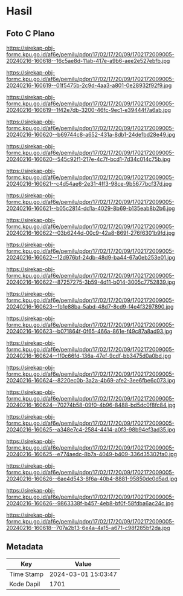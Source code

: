 # Hasil

## Foto C Plano

https://sirekap-obj-formc.kpu.go.id/af6e/pemilu/pdpr/17/02/17/20/09/1702172009005-20240216-160618--16c5ae8d-11ab-417e-a9b6-aee2e527ebfb.jpg

https://sirekap-obj-formc.kpu.go.id/af6e/pemilu/pdpr/17/02/17/20/09/1702172009005-20240216-160619--01f5475b-2c9d-4aa3-a801-0e28932f92f9.jpg

https://sirekap-obj-formc.kpu.go.id/af6e/pemilu/pdpr/17/02/17/20/09/1702172009005-20240216-160619--1f42e7db-3200-46fc-9ec1-e39444f7a6ab.jpg

https://sirekap-obj-formc.kpu.go.id/af6e/pemilu/pdpr/17/02/17/20/09/1702172009005-20240216-160620--b69744c8-a652-431a-8db1-24de1bd28e49.jpg

https://sirekap-obj-formc.kpu.go.id/af6e/pemilu/pdpr/17/02/17/20/09/1702172009005-20240216-160620--545c92f1-217e-4c7f-bcd1-7d34c014c75b.jpg

https://sirekap-obj-formc.kpu.go.id/af6e/pemilu/pdpr/17/02/17/20/09/1702172009005-20240216-160621--c4d54ae6-2e31-4ff3-98ce-9b5677bcf37d.jpg

https://sirekap-obj-formc.kpu.go.id/af6e/pemilu/pdpr/17/02/17/20/09/1702172009005-20240216-160621--b05c2814-dd1a-4029-8b69-b135eab8b2b6.jpg

https://sirekap-obj-formc.kpu.go.id/af6e/pemilu/pdpr/17/02/17/20/09/1702172009005-20240216-160622--03b6244d-00c9-42a8-869f-276f6301b9fd.jpg

https://sirekap-obj-formc.kpu.go.id/af6e/pemilu/pdpr/17/02/17/20/09/1702172009005-20240216-160622--12d976bf-24db-48d9-ba44-67a0eb253e01.jpg

https://sirekap-obj-formc.kpu.go.id/af6e/pemilu/pdpr/17/02/17/20/09/1702172009005-20240216-160622--87257275-3b59-4d11-b014-3005c7752839.jpg

https://sirekap-obj-formc.kpu.go.id/af6e/pemilu/pdpr/17/02/17/20/09/1702172009005-20240216-160623--1b1e88ba-5abd-48d7-8cd9-f4e4f3297890.jpg

https://sirekap-obj-formc.kpu.go.id/af6e/pemilu/pdpr/17/02/17/20/09/1702172009005-20240216-160623--b071864f-0f65-466a-861e-f49c87a8ad93.jpg

https://sirekap-obj-formc.kpu.go.id/af6e/pemilu/pdpr/17/02/17/20/09/1702172009005-20240216-160624--1f0c66fd-136a-47ef-9cdf-bb3475d0a0bd.jpg

https://sirekap-obj-formc.kpu.go.id/af6e/pemilu/pdpr/17/02/17/20/09/1702172009005-20240216-160624--8220ec0b-3a2a-4b69-afe2-3ee6fbe6c073.jpg

https://sirekap-obj-formc.kpu.go.id/af6e/pemilu/pdpr/17/02/17/20/09/1702172009005-20240216-160624--70274b58-09f0-4b96-8488-bd5dc0f8fc84.jpg

https://sirekap-obj-formc.kpu.go.id/af6e/pemilu/pdpr/17/02/17/20/09/1702172009005-20240216-160625--a348e7c4-2584-4414-a0f3-98b94ef3ad35.jpg

https://sirekap-obj-formc.kpu.go.id/af6e/pemilu/pdpr/17/02/17/20/09/1702172009005-20240216-160625--e774aedc-8b7a-4049-b409-336d35302fa0.jpg

https://sirekap-obj-formc.kpu.go.id/af6e/pemilu/pdpr/17/02/17/20/09/1702172009005-20240216-160626--6ae4d543-8f6a-40b4-8881-95850de0d5ad.jpg

https://sirekap-obj-formc.kpu.go.id/af6e/pemilu/pdpr/17/02/17/20/09/1702172009005-20240216-160626--9863338f-b457-4eb8-bf0f-58fdba6ac24c.jpg

https://sirekap-obj-formc.kpu.go.id/af6e/pemilu/pdpr/17/02/17/20/09/1702172009005-20240216-160618--707a2b13-6e4a-4a15-a671-c98f285bf2da.jpg


## Metadata

| Key        | Value               |
| ---------- | ------------------- |
| Time Stamp | 2024-03-01 15:03:47 |
| Kode Dapil | 1701                |




